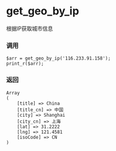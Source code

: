 # get_geo_by_ip

根据IP获取城市信息

### 调用

~~~
$arr = get_geo_by_ip('116.233.91.158');
print_r($arr); 
~~~

### 返回

~~~
Array
(
    [title] => China
    [title_cn] => 中国
    [city] => Shanghai
    [city_cn] => 上海
    [lat] => 31.2222
    [lng] => 121.4581
    [isoCode] => CN
)
~~~
